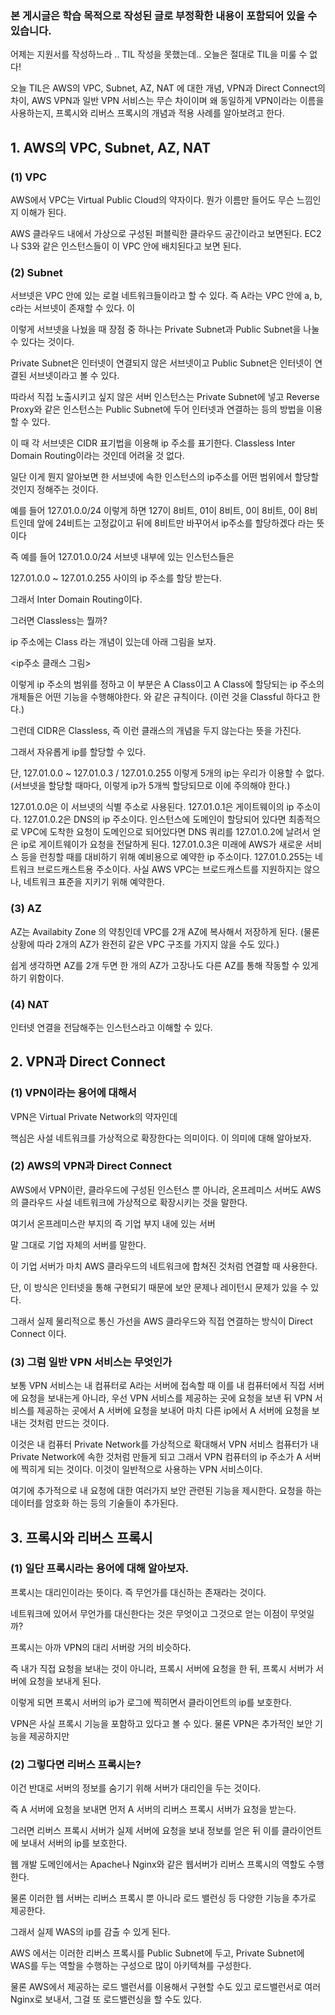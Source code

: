 ### 본 게시글은 학습 목적으로 작성된 글로 부정확한 내용이 포함되어 있을 수 있습니다.

어제는 지원서를 작성하느라 .. TIL 작성을 못했는데.. 오늘은 절대로 TIL을 미룰 수 없다!

오늘 TIL은 AWS의 VPC, Subnet, AZ, NAT 에 대한 개념, VPN과 Direct Connect의 차이, AWS VPN과 일반 VPN 서비스는 무슨 차이이며 왜 동일하게 VPN이라는 이름을 사용하는지, 프록시와 리버스 프록시의 개념과 적용 사례를 알아보려고 한다.

## 1. AWS의 VPC, Subnet, AZ, NAT

### (1) VPC

AWS에서 VPC는 Virtual Public Cloud의 약자이다. 뭔가 이름만 들어도 무슨 느낌인지 이해가 된다.

AWS 클라우드 내에서 가상으로 구성된 퍼블릭한 클라우드 공간이라고 보면된다.
EC2나 S3와 같은 인스턴스들이 이 VPC 안에 배치된다고 보면 된다.

### (2) Subnet

서브넷은 VPC 안에 있는 로컬 네트워크들이라고 할 수 있다.
즉 A라는 VPC 안에 a, b, c라는 서브넷이 존재할 수 있다. 이

이렇게 서브넷을 나눴을 때 장점 중 하나는
Private Subnet과 Public Subnet을 나눌 수 있다는 것이다.

Private Subnet은 인터넷이 연결되지 않은 서브넷이고 Public Subnet은 인터넷이 연결된 서브넷이라고 볼 수 있다.

따라서 직접 노출시키고 싶지 않은 서버 인스턴스는 Private Subnet에 넣고 Reverse Proxy와 같은 인스턴스는 Public Subnet에 두어 인터넷과 연결하는 등의 방법을 이용할 수 있다.

이 때 각 서브넷은 CIDR 표기법을 이용해 ip 주소를 표기한다. Classless Inter Domain Routing이라는 것인데 어려울 것 없다.

일단 이게 뭔지 알아보면 한 서브넷에 속한 인스턴스의 ip주소를 어떤 범위에서 할당할 것인지 정해주는 것이다.

예를 들어 127.01.0.0/24
이렇게 하면
127이 8비트, 01이 8비트, 0이 8비트, 0이 8비트인데
앞에 24비트는 고정값이고
뒤에 8비트만 바꾸어서 ip주소를 할당하겠다 라는 뜻이다

즉 예를 들어 127.01.0.0/24 서브넷 내부에 있는 인스턴스들은

127.01.0.0 ~ 127.01.0.255 사이의 ip 주소를 할당 받는다.

그래서 Inter Domain Routing이다.

그러면 Classless는 뭘까?

ip 주소에는 Class 라는 개념이 있는데
아래 그림을 보자.

<ip주소 클래스 그림>

이렇게 ip 주소의 범위를 정하고 이 부분은 A Class이고 A Class에 할당되는 ip 주소의 개체들은 어떤 기능을 수행해야한다. 와 같은 규칙이다. (이런 것을 Classful 하다고 한다.)

그런데 CIDR은 Classless, 즉 이런 클래스의 개념을 두지 않는다는 뜻을 가진다.

그래서 자유롭게 ip를 할당할 수 있다.

단, 127.01.0.0 ~ 127.01.0.3 / 127.01.0.255
이렇게 5개의 ip는 우리가 이용할 수 없다.
(서브넷을 할당할 때마다, 이렇게 ip가 5개씩 할당되므로 이에 주의해야 한다.)

127.01.0.0은 이 서브넷의 식별 주소로 사용된다.
127.01.0.1은 게이트웨이의 ip 주소이다.
127.01.0.2은 DNS의 ip 주소이다. 인스턴스에 도메인이 할당되어 있다면 최종적으로 VPC에 도착한 요청이 도메인으로 되어있다면 DNS 쿼리를 127.01.0.2에 날려서 얻은 ip로 게이트웨이가 요청을 전달하게 된다.
127.01.0.3은 미래에 AWS가 새로운 서비스 등을 런칭할 때를 대비하기 위해 예비용으로 예약한 ip 주소이다.
127.01.0.255는 네트워크 브로드캐스트용 주소이다. 사실 AWS VPC는 브로드캐스트를 지원하지는 않으나, 네트워크 표준을 지키기 위해 예약한다.

### (3) AZ

AZ는 Availabity Zone 의 약칭인데
VPC를 2개 AZ에 복사해서 저장하게 된다.
(물론 상황에 따라 2개의 AZ가 완전히 같은 VPC 구조를 가지지 않을 수도 있다.)

쉽게 생각하면 AZ를 2개 두면
한 개의 AZ가 고장나도 다른 AZ를 통해 작동할 수 있게 하기 위함이다.

### (4) NAT

인터넷 연결을 전담해주는 인스턴스라고 이해할 수 있다.

## 2. VPN과 Direct Connect

### (1) VPN이라는 용어에 대해서

VPN은 Virtual Private Network의 약자인데

핵심은 사설 네트워크를 가상적으로 확장한다는 의미이다.
이 의미에 대해 알아보자.

### (2) AWS의 VPN과 Direct Connect

AWS에서 VPN이란,
클라우드에 구성된 인스턴스 뿐 아니라, 온프레미스 서버도 AWS의 클라우드 사설 네트워크에 가상적으로 확장시키는 것을 말한다.

여기서 온프레미스란 부지의
즉 기업 부지 내에 있는 서버

말 그대로 기업 자체의 서버를 말한다.

이 기업 서버가 마치 AWS 클라우드의 네트워크에 합쳐진 것처럼 연결할 때 사용한다.

단, 이 방식은 인터넷을 통해 구현되기 때문에 보안 문제나 레이턴시 문제가 있을 수 있다.

그래서 실제 물리적으로 통신 가선을 AWS 클라우드와 직접 연결하는 방식이 Direct Connect 이다.

### (3) 그럼 일반 VPN 서비스는 무엇인가

보통 VPN 서비스는 내 컴퓨터로 A라는 서버에 접속할 때
이를 내 컴퓨터에서 직접 서버에 요청을 보내는게 아니라,
우선 VPN 서비스를 제공하는 곳에 요청을 보낸 뒤
VPN 서비스를 제공하는 곳에서 A 서버에 요청을 보내어
마치 다른 ip에서 A 서버에 요청을 보내는 것처럼 만드는 것이다.

이것은 내 컴퓨터 Private Network를 가상적으로 확대해서 VPN 서비스 컴퓨터가 내 Private Network에 속한 것처럼 만들게 되고
그래서 VPN 컴퓨터의 ip 주소가 A 서버에 찍히게 되는 것이다. 이것이 일반적으로 사용하는 VPN 서비스이다.

여기에 추가적으로 내 요청에 대한 여러가지 보안 관련된 기능을 제시한다. 요청을 하는 데이터를 암호화 하는 등의 기술들이 추가된다.

## 3. 프록시와 리버스 프록시

### (1) 일단 프록시라는 용어에 대해 알아보자.

프록시는 대리인이라는 뜻이다.
즉 무언가를 대신하는 존재라는 것이다.

네트워크에 있어서 무언가를 대신한다는 것은 무엇이고 그것으로 얻는 이점이 무엇일까?

프록시는 아까 VPN의 대리 서버랑 거의 비슷하다.

즉 내가 직접 요청을 보내는 것이 아니라,
프록시 서버에 요청을 한 뒤,
프록시 서버가 서버에 요청을 보내게 된다.

이렇게 되면 프록시 서버의 ip가 로그에 찍히면서 클라이언트의 ip를 보호한다.

VPN은 사실 프록시 기능을 포함하고 있다고 볼 수 있다. 물론 VPN은 추가적인 보안 기능을 제공하지만

### (2) 그렇다면 리버스 프록시는?

이건 반대로 서버의 정보를 숨기기 위해 서버가 대리인을 두는 것이다.

즉 A 서버에 요청을 보내면 먼저 A 서버의 리버스 프록시 서버가 요청을 받는다.

그러면 리버스 프록시 서버가 실제 서버에 요청을 보내 정보를 얻은 뒤 이를 클라이언트에 보내서 서버의 ip를 보호한다.

웹 개발 도메인에서는 Apache나 Nginx와 같은 웹서버가 리버스 프록시의 역할도 수행한다.

물론 이러한 웹 서버는 리버스 프록시 뿐 아니라 로드 밸런싱 등 다양한 기능을 추가로 제공한다.

그래서 실제 WAS의 ip를 감출 수 있게 된다.

AWS 에서는 이러한 리버스 프록시를 Public Subnet에 두고, Private Subnet에 WAS를 두는 역할을 수행하는 구성으로 많이 아키텍쳐를 구성한다.

물론 AWS에서 제공하는 로드 밸런서를 이용해서 구현할 수도 있고
로드밸런서로 여러 Nginx로 보내서, 그걸 또 로드밸런싱을 할 수도 있다.
